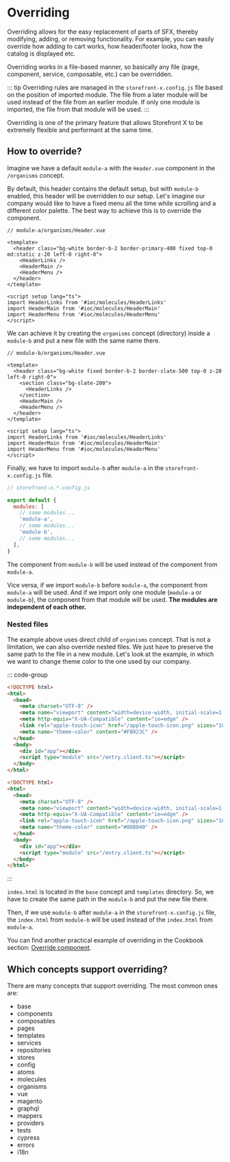 # Overriding

Overriding allows for the easy replacement of parts of SFX, thereby modifying, adding, or removing functionality. For example, you can easily override how adding to cart works, how header/footer looks, how the catalog is displayed etc.

Overriding works in a file-based manner, so basically any file (page, component, service, composable, etc.) can be overridden.

::: tip
Overriding rules are managed in the `storefront-x.config.js` file based on the position of imported module. The file from a later module will be used instead of the file from an earlier module. If only one module is imported, the file from that module will be used.
:::

Overriding is one of the primary feature that allows Storefront X to be extremely flexible and performant at the same time.

## How to override?

Imagine we have a default `module-a` with the `Header.vue` component in the `/organisms` concept.

By default, this header contains the default setup, but with `module-b` enabled, this header will be overridden to our setup. Let's imagine our company would like to have a fixed menu all the time while scrolling and a different color palette. The best way to achieve this is to override the component.

```vue
// module-a/organisms/Header.vue

<template>
  <header class="bg-white border-b-2 border-primary-400 fixed top-0 md:static z-20 left-0 right-0">
    <HeaderLinks />
    <HeaderMain />
    <HeaderMenu />
  </header>
</template>

<script setup lang="ts">
import HeaderLinks from '#ioc/molecules/HeaderLinks'
import HeaderMain from '#ioc/molecules/HeaderMain'
import HeaderMenu from '#ioc/molecules/HeaderMenu'
</script>
```

We can achieve it by creating the `organisms` concept (directory) inside a `module-b` and put a new file with the same name there.

```vue
// module-b/organisms/Header.vue

<template>
  <header class="bg-white fixed border-b-2 border-slate-500 top-0 z-20 left-0 right-0">
    <section class="bg-slate-200">
      <HeaderLinks />
    </section>
    <HeaderMain />
    <HeaderMenu />
  </header>
</template>

<script setup lang="ts">
import HeaderLinks from '#ioc/molecules/HeaderLinks'
import HeaderMain from '#ioc/molecules/HeaderMain'
import HeaderMenu from '#ioc/molecules/HeaderMenu'
</script>
```

Finally, we have to import `module-b` after `module-a` in the `storefront-x.config.js` file.

```js
// storefront-x.*.config.js

export default {
  modules: [
    // some modules...
    'module-a',
    // some modules...
    'module-b',
    // some modules...
  ],
}
```

The component from `module-b` will be used instead of the component from `module-a`.

Vice versa, if we import `module-b` before `module-a`, the component from `module-a` will be used. And if we import only one module (`module-a` or `module-b`), the component from that module will be used. **The modules are independent of each other.**

### Nested files

The example above uses direct child of `organisms` concept. That is not a limitation, we can also override nested files. We just have to preserve the same path to the file in a new module. Let's look at the example, in which we want to change theme color to the one used by our company.

::: code-group

```html [module-a/base/templates/index.html]
<!DOCTYPE html>
<html>
  <head>
    <meta charset="UTF-8" />
    <meta name="viewport" content="width=device-width, initial-scale=1.0, maximum-scale=2.0, minimum-scale=1.0" />
    <meta http-equiv="X-UA-Compatible" content="ie=edge" />
    <link rel="apple-touch-icon" href="/apple-touch-icon.png" sizes="180x180" />
    <meta name="theme-color" content="#FB923C" />
  </head>
  <body>
    <div id="app"></div>
    <script type="module" src="/entry.client.ts"></script>
  </body>
</html>
```

```html [module-b/base/templates/index.html]
<!DOCTYPE html>
<html>
  <head>
    <meta charset="UTF-8" />
    <meta name="viewport" content="width=device-width, initial-scale=1.0, maximum-scale=2.0, minimum-scale=1.0" />
    <meta http-equiv="X-UA-Compatible" content="ie=edge" />
    <link rel="apple-touch-icon" href="/apple-touch-icon.png" sizes="180x180" />
    <meta name="theme-color" content="#86B049" />
  </head>
  <body>
    <div id="app"></div>
    <script type="module" src="/entry.client.ts"></script>
  </body>
</html>
```

:::

`index.html` is located in the `base` concept and `templates` directory. So, we have to create the same path in the `module-b` and put the new file there.

Then, if we use `module-b` after `module-a` in the `storefront-x.config.js` file, the `index.html` from `module-b` will be used instead of the `index.html` from `module-a`.

You can find another practical example of overriding in the Cookbook section: [Override component](/cookbook/override-component).

## Which concepts support overriding?

There are many concepts that support overriding. The most common ones are:

- base
- components
- composables
- pages
- templates
- services
- repositories
- stores
- config
- atoms
- molecules
- organisms
- vue
- magento
- graphql
- mappers
- providers
- tests
- cypress
- errors
- i18n
